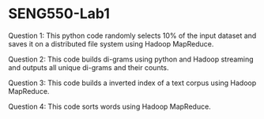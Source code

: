 # SENG550-Lab1

Question 1: This python code randomly selects 10% of the input dataset and saves it on a distributed file system using Hadoop MapReduce. 

Question 2: This code builds di-grams using python and Hadoop streaming and outputs all unique di-grams and their counts.

Question 3: This code builds a inverted index of a text corpus using Hadoop MapReduce. 

Question 4: This code sorts words using Hadoop MapReduce. 
